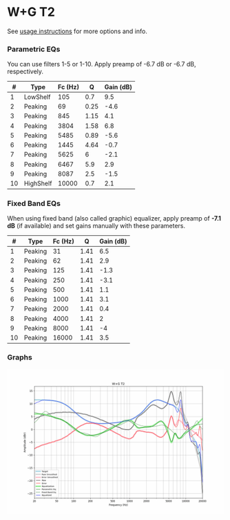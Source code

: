 # W+G T2
See [usage instructions](https://github.com/jaakkopasanen/AutoEq#usage) for more options and info.

### Parametric EQs
You can use filters 1-5 or 1-10. Apply preamp of -6.7 dB or -6.7 dB, respectively.

|   # | Type      |   Fc (Hz) |    Q |   Gain (dB) |
|-----|-----------|-----------|------|-------------|
|   1 | LowShelf  |       105 | 0.7  |         9.5 |
|   2 | Peaking   |        69 | 0.25 |        -4.6 |
|   3 | Peaking   |       845 | 1.15 |         4.1 |
|   4 | Peaking   |      3804 | 1.58 |         6.8 |
|   5 | Peaking   |      5485 | 0.89 |        -5.6 |
|   6 | Peaking   |      1445 | 4.64 |        -0.7 |
|   7 | Peaking   |      5625 | 6    |        -2.1 |
|   8 | Peaking   |      6467 | 5.9  |         2.9 |
|   9 | Peaking   |      8087 | 2.5  |        -1.5 |
|  10 | HighShelf |     10000 | 0.7  |         2.1 |

### Fixed Band EQs
When using fixed band (also called graphic) equalizer, apply preamp of **-7.1 dB** (if available) and set gains manually with these parameters.

|   # | Type    |   Fc (Hz) |    Q |   Gain (dB) |
|-----|---------|-----------|------|-------------|
|   1 | Peaking |        31 | 1.41 |         6.5 |
|   2 | Peaking |        62 | 1.41 |         2.9 |
|   3 | Peaking |       125 | 1.41 |        -1.3 |
|   4 | Peaking |       250 | 1.41 |        -3.1 |
|   5 | Peaking |       500 | 1.41 |         1.1 |
|   6 | Peaking |      1000 | 1.41 |         3.1 |
|   7 | Peaking |      2000 | 1.41 |         0.4 |
|   8 | Peaking |      4000 | 1.41 |         2   |
|   9 | Peaking |      8000 | 1.41 |        -4   |
|  10 | Peaking |     16000 | 1.41 |         3.5 |

### Graphs
![](./W+G%20T2.png)
